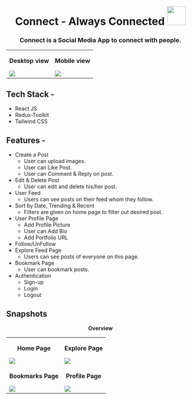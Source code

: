 <h1 align="center">
  Connect - Always Connected
<img height="50" src="https://user-images.githubusercontent.com/36642146/179075013-f138e810-0ac4-415a-915c-23d56be1448e.png">
</h1>
<h3 align="center">
Connect is a Social Media App to connect with people. <br/>
</h3>

<table>
<tr>
    <td>
        <p align="center"><strong>Desktop view</strong></p>
        <img src="https://user-images.githubusercontent.com/36642146/179075924-988bbe11-93db-4961-8a63-c128ffc5588a.png"  />
    </td>
    <td>
        <p align="center"><strong>Mobile view</strong></p>
        <img src="https://user-images.githubusercontent.com/36642146/179076171-04b8c402-d250-4a34-9f20-4bf9bc30294b.png"  />
    </td>
</tr> 
</table>

## Tech Stack -

- React JS
- Redux-Toolkit
- Tailwind CSS

## Features -

- Create a Post
  - User can upload images.
  - User can Like Post.
  - User can Comment & Reply on post.  
- Edit & Delete Post
  - User can edit and delete his/her post.
- User Feed   
  - Users can see posts on their feed whom they follow.
- Sort by Date, Trending & Recent
  - Filters are given on home page to filter out desired post.
- User Profile Page
  - Add Profile Picture
  - User can Add Bio
  - Add Portfolio URL
- Follow/UnFollow
- Explore Feed Page
  - Users can see posts of everyone on this page.
- Bookmark Page
  - User can bookmark posts.
- Authentication
  - Sign-up
  - Login
  - Logout

## Snapshots

<table>
<p  align="center"><strong>Overview</strong></p>

<tr>
    <td>
        <p align="center"><strong>Home Page</strong></p>
        <img src="https://user-images.githubusercontent.com/36642146/179084458-43feee1e-bd35-402f-8b0a-2c69e57519a3.png"  />
    </td>
    <td>
        <p align="center"><strong>Explore Page</strong></p>
        <img src="https://user-images.githubusercontent.com/36642146/179078500-17b8b58b-348e-4bbc-9cd7-c55d4f3ea30f.png"  />
    </td>
</tr> 
<tr>
    <td>
        <p align="center"><strong>Bookmarks Page</strong></p>
        <img src="https://user-images.githubusercontent.com/36642146/179078752-14c6d004-5726-41f7-9f03-8136d29a11ad.png"  />
    </td>
    <td>
        <p align="center"><strong>Profile Page</strong></p>
        <img src="https://user-images.githubusercontent.com/36642146/179078905-60c8b897-3e78-4c50-b4ac-087763519d54.png"  />
    </td>
</tr>

</table>
